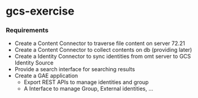 # gcs-exercise

### Requirements
- Create a Content Connector to traverse file content on server 72.21
- Create a Content Connector to collect contents on db (providing later)
- Create a Identity Connector to sync identities from omt server to GCS Identity Source
- Provide a search interface for searching results 
- Create a GAE application
  + Export REST APIs to manage identities and group
  + A Interface to manage Group, External identities, ...
